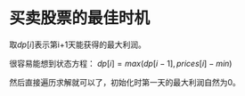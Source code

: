 # 买卖股票的最佳时机

取$dp[i]$表示第i+1天能获得的最大利润。

很容易能想到状态方程： $dp[i] = max(dp[i-1], prices[i]-min)$

然后直接遍历求解就可以了，初始化时第一天的最大利润自然为0。